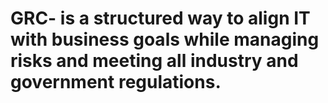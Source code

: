 # GRC- is a structured way to align IT with business goals while managing risks and meeting all industry and government regulations.
